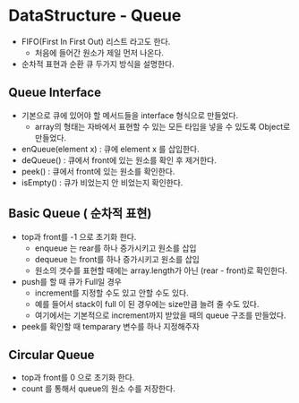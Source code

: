 # DataStructure - Queue

- FIFO(First In First Out) 리스트 라고도 한다.
    - 처음에 들어간 원소가 제일 먼저 나온다. 
- 순차적 표현과 순환 큐 두가지 방식을 설명한다.

## Queue Interface

- 기본으로 큐에 있어야 할 메서드들을 interface 형식으로 만들었다.
    - array의 형태는 자바에서 표현할 수 있는 모든 타입을 넣을 수 있도록 Object로 만들었다.
- enQueue(element x) : 큐에 element x 를 삽입한다.
- deQueue() : 큐에서 front에 있는 원소를 확인 후 제거한다.
- peek() : 큐에서 front에 있는 원소를 확인한다.
- isEmpty() : 큐가 비었는지 안 비었는지 확인한다.

## Basic Queue ( 순차적 표현)

- top과 front를 -1 으로 초기화 한다.
    - enqueue 는 rear를 하나 증가시키고 원소를 삽입
    - dequeue 는 front를 하나 증가시키고 원소를 삽입
    - 원소의 갯수를 표현할 때에는 array.length가 아닌 (rear - front)로 확인한다.
- push를 할 때 큐가 Full일 경우
    - increment를 지정할 수도 있고 안할 수도 있다.
    - 예를 들어서 stack이 full 이 된 경우에는 size만큼 늘려 줄 수도 있다.
    - 여기에서는 기본적으로 increment까지 받았을 때의 queue 구조를 만들었다.
- peek를 확인할 때 temparary 변수를 하나 지정해주자

## Circular Queue
 
 - top과 front를 0 으로 초기화 한다.
 - count 를 통해서 queue의 원소 수를 저장한다.